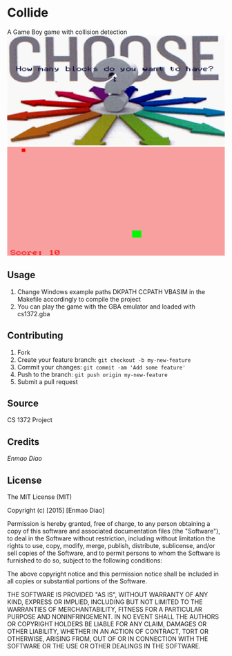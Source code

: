 # Collide

A Game Boy game with collision detection
![Blocks](https://github.com/dem123456789/Collide/blob/master/screenshots/block.png "Blocks") 
![Example](https://github.com/dem123456789/Collide/blob/master/screenshots/example.png "Example") 

## Usage
1. Change Windows example paths DKPATH CCPATH VBASIM in the Makefile accordingly to compile the project 
2. You can play the game with the GBA emulator and loaded with cs1372.gba

## Contributing

1. Fork
2. Create your feature branch: `git checkout -b my-new-feature`
3. Commit your changes: `git commit -am 'Add some feature'`
4. Push to the branch: `git push origin my-new-feature`
5. Submit a pull request

## Source
CS 1372 Project

## Credits
*Enmao Diao*
## License

The MIT License (MIT)

Copyright (c) [2015] [Enmao Diao]

Permission is hereby granted, free of charge, to any person obtaining a copy
of this software and associated documentation files (the "Software"), to deal
in the Software without restriction, including without limitation the rights
to use, copy, modify, merge, publish, distribute, sublicense, and/or sell
copies of the Software, and to permit persons to whom the Software is
furnished to do so, subject to the following conditions:

The above copyright notice and this permission notice shall be included in
all copies or substantial portions of the Software.

THE SOFTWARE IS PROVIDED "AS IS", WITHOUT WARRANTY OF ANY KIND, EXPRESS OR
IMPLIED, INCLUDING BUT NOT LIMITED TO THE WARRANTIES OF MERCHANTABILITY,
FITNESS FOR A PARTICULAR PURPOSE AND NONINFRINGEMENT. IN NO EVENT SHALL THE
AUTHORS OR COPYRIGHT HOLDERS BE LIABLE FOR ANY CLAIM, DAMAGES OR OTHER
LIABILITY, WHETHER IN AN ACTION OF CONTRACT, TORT OR OTHERWISE, ARISING FROM,
OUT OF OR IN CONNECTION WITH THE SOFTWARE OR THE USE OR OTHER DEALINGS IN
THE SOFTWARE.

